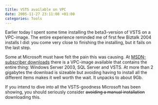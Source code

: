 ```yaml
---
title: VSTS available on VPC
date: 2005-11-27 23:11:08 +01:00
categories: Tools
---
```

<P>Earlier today I spent some time installing the beta3-version of VSTS on a VPC-image. The entire experience reminded me of first few Biztalk 2004 installs I did: you come very close to finishing the installing, but it fails on the last step.</P>
<P>Some at Microsoft must have felt the pain this was causing. At <A href="http://msdn.microsoft.com/subscriptions/">MSDN-subscriber downloads</A> there is a VPC-image available that contains the entire thing: Windows Server 2003, SQL Server and VSTS. At more than 2 gigabytes the download is sizeable but avoiding having to install all the different items makes it well worth the wait. It unpacks to about 9Gb.</P>
<P>If you intend to dive into all the VSTS-goodness Microsoft has been showing, you should seriously consider <STRIKE>avoiding a manual installation</STRIKE> downloading this.</P>
